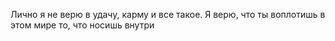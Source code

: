 Лично я не верю в удачу, карму и все такое. Я верю, что ты воплотишь в этом мире то, что носишь внутри
